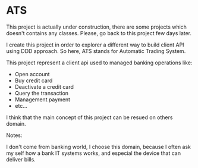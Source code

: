 # ATS

This project is actually under construction, there are some projects which doesn't contains any classes. Please, go back to this project few days later.


I create this project in order to explorer a different way to build client API using DDD approach.
So here, ATS stands for Automatic Trading System. 

This project represent a client api used to managed banking operations like:

* Open account
* Buy credit card
* Deactivate a credit card 
* Query the transaction
* Management payment
* etc...

I think that the main concept of this project can be resued on others domain.

Notes:

I don't come from banking world, I choose this domain, because I often ask my self how a bank IT systems works, and especial the device that can deliver bills.

